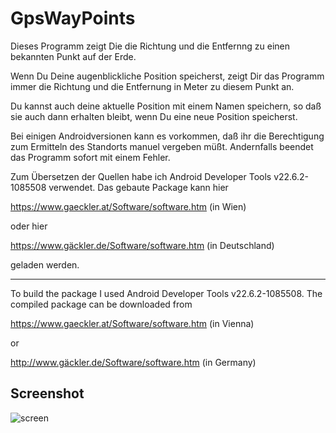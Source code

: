 # GpsWayPoints
 
Dieses Programm zeigt Die die Richtung und die Entfernng zu einen bekannten 
Punkt auf der Erde.

Wenn Du Deine augenblickliche Position speicherst, zeigt Dir das Programm immer 
die Richtung und die Entfernung in Meter zu diesem Punkt an.

Du kannst auch deine aktuelle Position mit einem Namen speichern, so daß sie 
auch dann erhalten bleibt, wenn Du eine neue Position speicherst.

Bei einigen Androidversionen kann es vorkommen, daß ihr die Berechtigung zum 
Ermitteln des Standorts manuel vergeben müßt. Andernfalls beendet das Programm 
sofort mit einem Fehler.

Zum Übersetzen der Quellen habe ich Android Developer Tools v22.6.2-1085508 
verwendet. Das gebaute Package kann hier

https://www.gaeckler.at/Software/software.htm (in Wien)

oder hier

https://www.gäckler.de/Software/software.htm (in Deutschland)

geladen werden.

---

To build the package I used Android Developer Tools v22.6.2-1085508. The 
compiled package can be downloaded from

https://www.gaeckler.at/Software/software.htm (in Vienna)

or

http://www.gäckler.de/Software/software.htm (in Germany)

## Screenshot
![screen](https://github.com/user-attachments/assets/21f372d9-054c-48fd-99f3-a3dac5b45f67)

